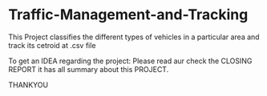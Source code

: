 # Traffic-Management-and-Tracking
This Project classifies the different types of vehicles in a particular area and track its cetroid at .csv file

To get an IDEA regarding the project:
Please read aur check the CLOSING REPORT it has all summary about this PROJECT.

THANKYOU
